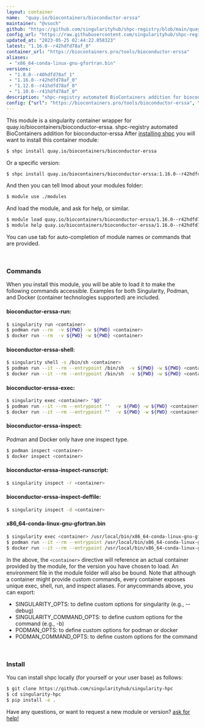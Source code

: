 ```yaml
---
layout: container
name:  "quay.io/biocontainers/bioconductor-erssa"
maintainer: "@vsoch"
github: "https://github.com/singularityhub/shpc-registry/blob/main/quay.io/biocontainers/bioconductor-erssa/container.yaml"
config_url: "https://raw.githubusercontent.com/singularityhub/shpc-registry/main/quay.io/biocontainers/bioconductor-erssa/container.yaml"
updated_at: "2023-05-25 02:44:22.058323"
latest: "1.16.0--r42hdfd78af_0"
container_url: "https://biocontainers.pro/tools/bioconductor-erssa"
aliases:
 - "x86_64-conda-linux-gnu-gfortran.bin"
versions:
 - "1.8.0--r40hdfd78af_1"
 - "1.16.0--r42hdfd78af_0"
 - "1.12.0--r41hdfd78af_0"
 - "1.10.0--r41hdfd78af_0"
description: "shpc-registry automated BioContainers addition for bioconductor-erssa"
config: {"url": "https://biocontainers.pro/tools/bioconductor-erssa", "maintainer": "@vsoch", "description": "shpc-registry automated BioContainers addition for bioconductor-erssa", "latest": {"1.16.0--r42hdfd78af_0": "sha256:69e0a9ed8f498fe04b7e42f63dd73329cdae668f25eddb4c7bb7ab019bf4570b"}, "tags": {"1.8.0--r40hdfd78af_1": "sha256:b33eb925dc6d19f82024b60bddbfa5a6316b551f11cc1041fb8b1517208f680c", "1.16.0--r42hdfd78af_0": "sha256:69e0a9ed8f498fe04b7e42f63dd73329cdae668f25eddb4c7bb7ab019bf4570b", "1.12.0--r41hdfd78af_0": "sha256:08491a6726145828c7a3b2bb91ffed59df4d036dd28e5ca37c8fe45fe1f99774", "1.10.0--r41hdfd78af_0": "sha256:47b451edd788ee9190658f5e005bec67f381011bfad76867c0717d7c625cd4ce"}, "docker": "quay.io/biocontainers/bioconductor-erssa", "aliases": {"x86_64-conda-linux-gnu-gfortran.bin": "/usr/local/bin/x86_64-conda-linux-gnu-gfortran.bin"}}
---
```


This module is a singularity container wrapper for quay.io/biocontainers/bioconductor-erssa.
shpc-registry automated BioContainers addition for bioconductor-erssa
After [installing shpc](#install) you will want to install this container module:


```bash
$ shpc install quay.io/biocontainers/bioconductor-erssa
```

Or a specific version:

```bash
$ shpc install quay.io/biocontainers/bioconductor-erssa:1.16.0--r42hdfd78af_0
```

And then you can tell lmod about your modules folder:

```bash
$ module use ./modules
```

And load the module, and ask for help, or similar.

```bash
$ module load quay.io/biocontainers/bioconductor-erssa/1.16.0--r42hdfd78af_0
$ module help quay.io/biocontainers/bioconductor-erssa/1.16.0--r42hdfd78af_0
```

You can use tab for auto-completion of module names or commands that are provided.

<br>

### Commands

When you install this module, you will be able to load it to make the following commands accessible.
Examples for both Singularity, Podman, and Docker (container technologies supported) are included.

#### bioconductor-erssa-run:

```bash
$ singularity run <container>
$ podman run --rm  -v ${PWD} -w ${PWD} <container>
$ docker run --rm  -v ${PWD} -w ${PWD} <container>
```

#### bioconductor-erssa-shell:

```bash
$ singularity shell -s /bin/sh <container>
$ podman run --it --rm --entrypoint /bin/sh  -v ${PWD} -w ${PWD} <container>
$ docker run --it --rm --entrypoint /bin/sh  -v ${PWD} -w ${PWD} <container>
```

#### bioconductor-erssa-exec:

```bash
$ singularity exec <container> "$@"
$ podman run --it --rm --entrypoint ""  -v ${PWD} -w ${PWD} <container> "$@"
$ docker run --it --rm --entrypoint ""  -v ${PWD} -w ${PWD} <container> "$@"
```

#### bioconductor-erssa-inspect:

Podman and Docker only have one inspect type.

```bash
$ podman inspect <container>
$ docker inspect <container>
```

#### bioconductor-erssa-inspect-runscript:

```bash
$ singularity inspect -r <container>
```

#### bioconductor-erssa-inspect-deffile:

```bash
$ singularity inspect -d <container>
```


#### x86_64-conda-linux-gnu-gfortran.bin

```bash
$ singularity exec <container> /usr/local/bin/x86_64-conda-linux-gnu-gfortran.bin
$ podman run --it --rm --entrypoint /usr/local/bin/x86_64-conda-linux-gnu-gfortran.bin   -v ${PWD} -w ${PWD} <container> -c " $@"
$ docker run --it --rm --entrypoint /usr/local/bin/x86_64-conda-linux-gnu-gfortran.bin   -v ${PWD} -w ${PWD} <container> -c " $@"
```



In the above, the `<container>` directive will reference an actual container provided
by the module, for the version you have chosen to load. An environment file in the
module folder will also be bound. Note that although a container
might provide custom commands, every container exposes unique exec, shell, run, and
inspect aliases. For anycommands above, you can export:

 - SINGULARITY_OPTS: to define custom options for singularity (e.g., --debug)
 - SINGULARITY_COMMAND_OPTS: to define custom options for the command (e.g., -b)
 - PODMAN_OPTS: to define custom options for podman or docker
 - PODMAN_COMMAND_OPTS: to define custom options for the command

<br>

### Install

You can install shpc locally (for yourself or your user base) as follows:

```bash
$ git clone https://github.com/singularityhub/singularity-hpc
$ cd singularity-hpc
$ pip install -e .
```

Have any questions, or want to request a new module or version? [ask for help!](https://github.com/singularityhub/singularity-hpc/issues)